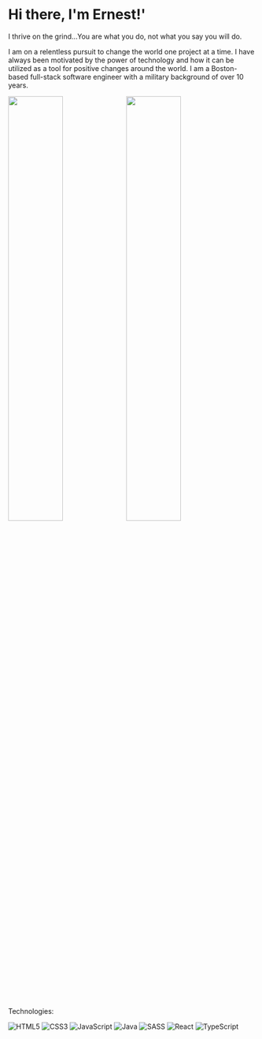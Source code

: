 # Hi there, I'm Ernest!'

I thrive on the grind...You are what you do, not what you say you will do. 

I am on a relentless pursuit to change the world one project at a time. I have always been motivated by the power of technology and how it can be utilized as a tool for positive changes around the world. I am a Boston-based full-stack software engineer with a military background of over 10 years.


<img align="left" width="47%" src="https://github-readme-stats.vercel.app/api?username=poughe&show_icons=true&theme=highcontrast" />

<img aligh="left" width="47%" src="https://github-readme-stats.vercel.app/api/top-langs/?username=poughe&layout=compact" />

Technologies:

![HTML5](https://img.shields.io/badge/html5-%23E34F26.svg?style=for-the-badge&logo=html5&logoColor=white)
![CSS3](https://img.shields.io/badge/css3-%231572B6.svg?style=for-the-badge&logo=css3&logoColor=white)
![JavaScript](https://img.shields.io/badge/javascript-%23323330.svg?style=for-the-badge&logo=javascript&logoColor=%23F7DF1E)
![Java](https://img.shields.io/badge/java-%23ED8B00.svg?style=for-the-badge&logo=java&logoColor=white)
![SASS](https://img.shields.io/badge/SASS-hotpink.svg?style=for-the-badge&logo=SASS&logoColor=white)
![React](https://img.shields.io/badge/react-%2320232a.svg?style=for-the-badge&logo=react&logoColor=%2361DAFB)
![TypeScript](https://img.shields.io/badge/typescript-%23007ACC.svg?style=for-the-badge&logo=typescript&logoColor=white)
